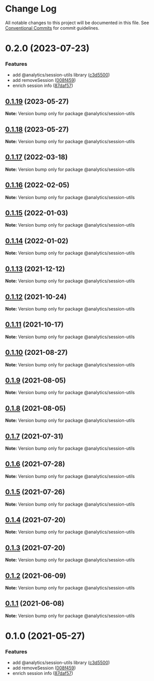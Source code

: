 # Change Log

All notable changes to this project will be documented in this file.
See [Conventional Commits](https://conventionalcommits.org) for commit guidelines.

# 0.2.0 (2023-07-23)


### Features

* add @analytics/session-utils library ([c3d5500](https://github.com/DavidWells/analytics/tree/master/packages/analytics-util-session/commit/c3d5500c2d6d1867afc357663deced32f5a484a0))
* add removeSession ([008f459](https://github.com/DavidWells/analytics/tree/master/packages/analytics-util-session/commit/008f459f7a2ccc1fe4cd103a17cc3765aa6b93d3))
* enrich session info ([87daf57](https://github.com/DavidWells/analytics/tree/master/packages/analytics-util-session/commit/87daf57fe240b0f5e14905ab63a465a68725052b))





## [0.1.19](https://github.com/DavidWells/analytics/tree/master/packages/analytics-util-session/compare/@analytics/session-utils@0.1.18...@analytics/session-utils@0.1.19) (2023-05-27)

**Note:** Version bump only for package @analytics/session-utils





## [0.1.18](https://github.com/DavidWells/analytics/tree/master/packages/analytics-util-session/compare/@analytics/session-utils@0.1.17...@analytics/session-utils@0.1.18) (2023-05-27)

**Note:** Version bump only for package @analytics/session-utils





## [0.1.17](https://github.com/DavidWells/analytics/tree/master/packages/analytics-util-session/compare/@analytics/session-utils@0.1.16...@analytics/session-utils@0.1.17) (2022-03-18)

**Note:** Version bump only for package @analytics/session-utils





## [0.1.16](https://github.com/DavidWells/analytics/tree/master/packages/analytics-util-session/compare/@analytics/session-utils@0.1.15...@analytics/session-utils@0.1.16) (2022-02-05)

**Note:** Version bump only for package @analytics/session-utils





## [0.1.15](https://github.com/DavidWells/analytics/tree/master/packages/analytics-util-session/compare/@analytics/session-utils@0.1.14...@analytics/session-utils@0.1.15) (2022-01-03)

**Note:** Version bump only for package @analytics/session-utils





## [0.1.14](https://github.com/DavidWells/analytics/tree/master/packages/analytics-util-session/compare/@analytics/session-utils@0.1.13...@analytics/session-utils@0.1.14) (2022-01-02)

**Note:** Version bump only for package @analytics/session-utils





## [0.1.13](https://github.com/DavidWells/analytics/tree/master/packages/analytics-util-session/compare/@analytics/session-utils@0.1.12...@analytics/session-utils@0.1.13) (2021-12-12)

**Note:** Version bump only for package @analytics/session-utils





## [0.1.12](https://github.com/DavidWells/analytics/tree/master/packages/analytics-util-session/compare/@analytics/session-utils@0.1.11...@analytics/session-utils@0.1.12) (2021-10-24)

**Note:** Version bump only for package @analytics/session-utils





## [0.1.11](https://github.com/DavidWells/analytics/tree/master/packages/analytics-util-session/compare/@analytics/session-utils@0.1.10...@analytics/session-utils@0.1.11) (2021-10-17)

**Note:** Version bump only for package @analytics/session-utils





## [0.1.10](https://github.com/DavidWells/analytics/tree/master/packages/analytics-util-session/compare/@analytics/session-utils@0.1.9...@analytics/session-utils@0.1.10) (2021-08-27)

**Note:** Version bump only for package @analytics/session-utils





## [0.1.9](https://github.com/DavidWells/analytics/tree/master/packages/analytics-util-session/compare/@analytics/session-utils@0.1.8...@analytics/session-utils@0.1.9) (2021-08-05)

**Note:** Version bump only for package @analytics/session-utils





## [0.1.8](https://github.com/DavidWells/analytics/tree/master/packages/analytics-util-session/compare/@analytics/session-utils@0.1.7...@analytics/session-utils@0.1.8) (2021-08-05)

**Note:** Version bump only for package @analytics/session-utils





## [0.1.7](https://github.com/DavidWells/analytics/tree/master/packages/analytics-util-session/compare/@analytics/session-utils@0.1.6...@analytics/session-utils@0.1.7) (2021-07-31)

**Note:** Version bump only for package @analytics/session-utils





## [0.1.6](https://github.com/DavidWells/analytics/tree/master/packages/analytics-util-session/compare/@analytics/session-utils@0.1.5...@analytics/session-utils@0.1.6) (2021-07-28)

**Note:** Version bump only for package @analytics/session-utils





## [0.1.5](https://github.com/DavidWells/analytics/tree/master/packages/analytics-util-session/compare/@analytics/session-utils@0.1.4...@analytics/session-utils@0.1.5) (2021-07-26)

**Note:** Version bump only for package @analytics/session-utils





## [0.1.4](https://github.com/DavidWells/analytics/tree/master/packages/analytics-util-session/compare/@analytics/session-utils@0.1.3...@analytics/session-utils@0.1.4) (2021-07-20)

**Note:** Version bump only for package @analytics/session-utils





## [0.1.3](https://github.com/DavidWells/analytics/tree/master/packages/analytics-util-session/compare/@analytics/session-utils@0.1.2...@analytics/session-utils@0.1.3) (2021-07-20)

**Note:** Version bump only for package @analytics/session-utils





## [0.1.2](https://github.com/DavidWells/analytics/tree/master/packages/analytics-util-session/compare/@analytics/session-utils@0.1.1...@analytics/session-utils@0.1.2) (2021-06-09)

**Note:** Version bump only for package @analytics/session-utils





## [0.1.1](https://github.com/DavidWells/analytics/tree/master/packages/analytics-util-session/compare/@analytics/session-utils@0.1.0...@analytics/session-utils@0.1.1) (2021-06-08)

**Note:** Version bump only for package @analytics/session-utils





# 0.1.0 (2021-05-27)


### Features

* add @analytics/session-utils library ([c3d5500](https://github.com/DavidWells/analytics/tree/master/packages/analytics-util-session/commit/c3d5500))
* add removeSession ([008f459](https://github.com/DavidWells/analytics/tree/master/packages/analytics-util-session/commit/008f459))
* enrich session info ([87daf57](https://github.com/DavidWells/analytics/tree/master/packages/analytics-util-session/commit/87daf57))
